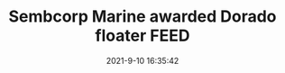 ---
"title": "Sembcorp Marine awarded Dorado floater FEED"
"date": "2021-9-10 16:35:42"
"feed_name": "OFFSHOREMAG"
"feed_website": "https://www.offshore-mag.com/"
"feed_rss": "https://www.offshore-mag.com/__rss/website-scheduled-content.xml?input=%7B%22sectionAlias%22%3A%22home%22%7D"
"link": "https://www.offshore-mag.com/rigs-vessels/article/14210117/sembcorp-marine-awarded-dorado-fpso-feed"
"file": "_posts/-a1775b2e658431e5d8c40532953d6349bf179283.md"
"accident": "0"
"drilling": "0"
---